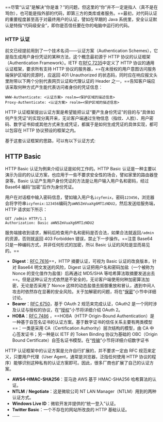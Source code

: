 
==尽管“认证”是解决“你是谁？”的问题，但这里的“你”并不一定是指人（真不是在骂你），也可能是指外部的代码，即第三方的类库或者服务。==最初，对代码认证的重要程度甚至高于对最终用户的认证，譬如在早期的 Java 系统里，安全认证默认是特指“代码级安全”，即你是否信任要在你的电脑中运行的代码。

### HTTP 认证

前文已经提前用到了一个技术名词——认证方案（Authentication Schemes），它是指生成用户身份凭证的某种方法，这个概念最初源于 HTTP 协议的认证框架（Authentication Framework）。IETF 在[RFC 7235](https://tools.ietf.org/html/rfc7235)中定义了 HTTP 协议的通用认证框架，要求所有支持 HTTP 协议的服务器，==在未授权的用户意图访问服务端保护区域的资源时，应返回 401 Unauthorized 的状态码，同时应在响应报文头里附带以下两个分别代表网页认证和代理认证的 Header 之一，==告知客户端应该采取何种方式产生能代表访问者身份的凭证信息：

```
WWW-Authenticate: <认证方案> realm=<保护区域的描述信息>
Proxy-Authenticate: <认证方案> realm=<保护区域的描述信息>
```

HTTP 认证框架提出认证方案是希望能把认证“要产生身份凭证”的目的与“具体如何产生凭证”的实现分离开来，无论客户端通过生物信息（指纹、人脸）、用户密码、数字证书抑或其他方式来生成凭证，都属于是如何生成凭证的具体实现，都可以包容在 HTTP 协议预设的框架之内。

基于这套认证框架的思路，可以有以下认证方式:
## HTTP Basic

HTTP Basic 认证为例来介绍认证是如何工作的。HTTP Basic 认证是一种主要以演示为目的的认证方案，也应用于一些不要求安全性的场合，譬如家里的路由器登录等。Basic 认证产生用户身份凭证的方法是让用户输入用户名和密码，经过 Base64 编码“加密”后作为身份凭证。

用户在对话框中输入密码信息，譬如输入用户名`icyfenix`，密码`123456`，浏览器会将字符串`icyfenix:123456`编码为`aWN5ZmVuaXg6MTIzNDU2`，然后发送给服务端，HTTP 请求如下所示：

```
GET /admin HTTP/1.1
Authorization: Basic aWN5ZmVuaXg6MTIzNDU2
```

服务端接收到请求，解码后检查用户名和密码是否合法，如果合法就返回`/admin`的资源，否则就返回 403 Forbidden 错误，禁止下一步操作。==注意 Base64 只是一种编码方式，并非任何形式的加密，所以 Basic 认证的风险是显而易见的。==

- **Digest**：[RFC 7616](https://tools.ietf.org/html/rfc7616)==，HTTP 摘要认证，可视为 Basic 认证的改良版本，针对 Base64 明文发送的风险，Digest 认证把用户名和密码加盐（一个被称为 Nonce 的变化值作为盐值）后再通过 MD5/SHA 等哈希算法取摘要发送出去==。但是这种认证方式依然是不安全的，无论客户端使用何种加密算法加密，无论是否采用了 Nonce 这样的动态盐值去抵御重放和冒认，遇到中间人攻击时依然存在显著的安全风险。关于加解密的问题，将在“[保密](https://icyfenix.cn/architect-perspective/general-architecture/system-security/confidentiality.html)”小节中详细讨论。
- **Bearer**：[RFC 6750](https://tools.ietf.org/html/rfc6750)，基于 OAuth 2 规范来完成认证，OAuth2 是一个同时涉及认证与授权的协议，在“[授权](https://icyfenix.cn/architect-perspective/general-architecture/system-security/authorization.html)”小节将详细介绍 OAuth 2。
- **HOBA**：[RFC 7486](https://tools.ietf.org/html/rfc7486) ，==HOBA（HTTP Origin-Bound Authentication）是一种基于自签名证书的认证方案。基于数字证书的信任关系主要有两类模型==：一类是采用 CA（Certification Authority）层次结构的模型，由 CA 中心签发证书；另一种是以 IETF 的 Token Binding 协议为基础的 OBC（Origin Bound Certificate）自签名证书模型。在“[传输](https://icyfenix.cn/architect-perspective/general-architecture/system-security/transport-security.html)”小节将详细介绍数字证书

HTTP 认证框架中的认证方案是允许自行扩展的，并不要求一定由 RFC 规范来定义，只要用户代理（User Agent，通常是浏览器，泛指任何使用 HTTP 协议的程序）能够识别这种私有的认证方案即可。因此，很多厂商也扩展了自己的认证方案。

- **AWS4-HMAC-SHA256**：亚马逊 AWS 基于 HMAC-SHA256 哈希算法的认证。
- **NTLM** / **Negotiate**：这是微软公司 NT LAN Manager（NTLM）用到的两种认证方式。
- **Windows Live ID**：微软开发并提供的“统一登入”认证。
- **Twitter Basic**：一个不存在的网站所改良的 HTTP 基础认证。
- ……